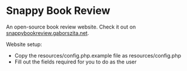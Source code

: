 # Snappy Book Review

An open-source book review website. Check it out on [snappybookreview.gaborszita.net](https://snappybookreview.gaborszita.net/).

Website setup:

- Copy the resources/config.php.example file as resources/config.php
- Fill out the fields required for you to do as the user
